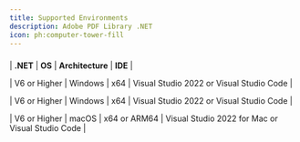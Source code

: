 ```yaml
---
title: Supported Environments
description: Adobe PDF Library .NET
icon: ph:computer-tower-fill
---
```


###

| **.NET** | **OS** | **Architecture** | **IDE** |

| V6 or Higher | Windows | x64 | Visual Studio 2022 or Visual Studio Code |

| V6 or Higher | Windows | x64 | Visual Studio 2022 or Visual Studio Code |

| V6 or Higher | macOS | x64 or ARM64 | Visual Studio 2022 for Mac or Visual Studio Code |

##
